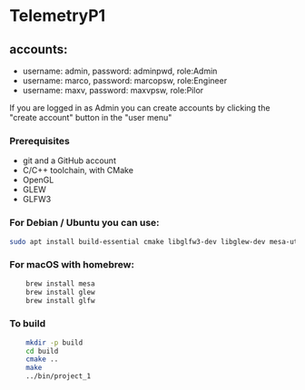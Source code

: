 # TelemetryP1 
## accounts: 
- username: admin, password: adminpwd, role:Admin
- username: marco, password: marcopsw, role:Engineer
- username: maxv, password: maxvpsw, role:Pilor

If you are logged in as Admin you can create accounts by clicking the "create account" button in the "user menu"

### Prerequisites
- git and a GitHub account
- C/C++ toolchain, with CMake
- OpenGL
- GLEW
- GLFW3

### For Debian / Ubuntu you can use:
```bash
sudo apt install build-essential cmake libglfw3-dev libglew-dev mesa-utils
```
### For macOS with homebrew:
```zsh
    brew install mesa
    brew install glew
    brew install glfw
```


### To build

```bash
    mkdir -p build
    cd build
    cmake ..
    make
    ../bin/project_1
```






